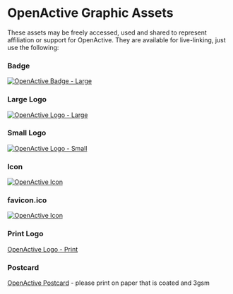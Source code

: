 # OpenActive Graphic Assets

These assets may be freely accessed, used and shared to represent affiliation or support for OpenActive. They are available for live-linking, just use the following:

### Badge
[![OpenActive Badge - Large](https://www.openactive.io/assets/openactive-badge-large.png)](https://www.openactive.io/assets/openactive-badge-large.png)

### Large Logo
[![OpenActive Logo - Large](https://www.openactive.io/assets/openactive-logo-large.png)](https://www.openactive.io/assets/openactive-logo-large.png)

### Small Logo
[![OpenActive Logo - Small](https://www.openactive.io/assets/openactive-logo-small.png)](https://www.openactive.io/assets/openactive-logo-small.png)

### Icon
[![OpenActive Icon](https://www.openactive.io/assets/openactive-icon-64x64.png)](https://www.openactive.io/assets/openactive-icon-64x64.png)

### favicon.ico
[![OpenActive Icon](https://www.openactive.io/assets/favicon.ico)](https://www.openactive.io/assets/favicon.ico)

### Print Logo
[OpenActive Logo - Print](https://www.openactive.io/assets/openactive-print.eps)

### Postcard
[OpenActive Postcard](https://www.openactive.io/assets/openactive-postcard.pdf) - please print on paper that is coated and 3gsm

